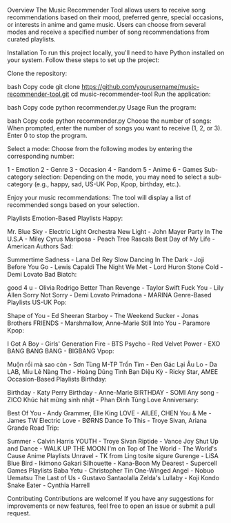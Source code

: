 Overview
The Music Recommender Tool allows users to receive song recommendations based on their mood, preferred genre, special occasions, or interests in anime and game music. Users can choose from several modes and receive a specified number of song recommendations from curated playlists.

Installation
To run this project locally, you'll need to have Python installed on your system. Follow these steps to set up the project:

Clone the repository:

bash
Copy code
git clone https://github.com/yourusername/music-recommender-tool.git
cd music-recommender-tool
Run the application:

bash
Copy code
python recommender.py
Usage
Run the program:

bash
Copy code
python recommender.py
Choose the number of songs:
When prompted, enter the number of songs you want to receive (1, 2, or 3). Enter 0 to stop the program.

Select a mode:
Choose from the following modes by entering the corresponding number:

1 - Emotion
2 - Genre
3 - Occasion
4 - Random
5 - Anime
6 - Games
Sub-category selection:
Depending on the mode, you may need to select a sub-category (e.g., happy, sad, US-UK Pop, Kpop, birthday, etc.).

Enjoy your music recommendations:
The tool will display a list of recommended songs based on your selection.

Playlists
Emotion-Based Playlists
Happy:

Mr. Blue Sky - Electric Light Orchestra
New Light - John Mayer
Party In The U.S.A - Miley Cyrus
Mariposa - Peach Tree Rascals
Best Day of My Life - American Authors
Sad:

Summertime Sadness - Lana Del Rey
Slow Dancing In The Dark - Joji
Before You Go - Lewis Capaldi
The Night We Met - Lord Huron
Stone Cold - Demi Lovato
Bad Biatch:

good 4 u - Olivia Rodrigo
Better Than Revenge - Taylor Swift
Fuck You - Lily Allen
Sorry Not Sorry - Demi Lovato
Primadona - MARINA
Genre-Based Playlists
US-UK Pop:

Shape of You - Ed Sheeran
Starboy - The Weekend
Sucker - Jonas Brothers
FRIENDS - Marshmallow, Anne-Marie
Still Into You - Paramore
Kpop:

I Got A Boy - Girls' Generation
Fire - BTS
Psycho - Red Velvet
Power - EXO
BANG BANG BANG - BIGBANG
Vpop:

Muộn rồi mà sao còn - Sơn Tùng M-TP
Trốn Tìm - Đen
Gác Lại Âu Lo - Da LAB, Miu Lê
Nàng Thơ - Hoàng Dũng
Tình Bạn Diệu Kỳ - Ricky Star, AMEE
Occasion-Based Playlists
Birthday:

Birthday - Katy Perry
Birthday - Anne-Marie
BIRTHDAY - SOMI
Any song - ZICO
Khúc hát mừng sinh nhật - Phan Đình Tùng
Love Anniversary:

Best Of You - Andy Grammer, Elle King
LOVE - AILEE, CHEN
You & Me - James TW
Electric Love - BØRNS
Dance To This - Troye Sivan, Ariana Grande
Road Trip:

Summer - Calvin Harris
YOUTH - Troye Sivan
Riptide - Vance Joy
Shut Up and Dance - WALK UP THE MOON
I'm on Top of The World - The World's Cause
Anime Playlists
Unravel - TK from Ling tosite sigure
Gurenge - LiSA
Blue Bird - Ikimono Gakari
Silhouette - Kana-Boon
My Dearest - Supercell
Games Playlists
Baba Yetu - Christopher Tin
One-Winged Angel - Nobuo Uematsu
The Last of Us - Gustavo Santaolalla
Zelda's Lullaby - Koji Kondo
Snake Eater - Cynthia Harrell

Contributing
Contributions are welcome! If you have any suggestions for improvements or new features, feel free to open an issue or submit a pull request.
